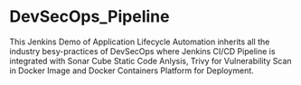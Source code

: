 # DevSecOps_Pipeline

This Jenkins Demo of Application Lifecycle Automation inherits all the industry besy-practices of DevSecOps where Jenkins CI/CD Pipeline is integrated with Sonar Cube Static Code Anlysis, Trivy for Vulnerability Scan in Docker Image and Docker Containers Platform for Deployment.
